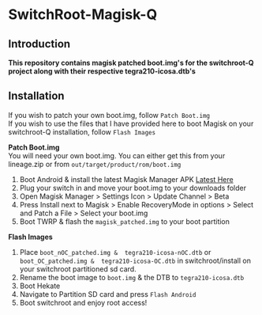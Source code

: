 # SwitchRoot-Magisk-Q

## Introduction

**This repository contains magisk patched boot.img's for the switchroot-Q project along with their respective tegra210-icosa.dtb's**<br />

## Installation

If you wish to patch your own boot.img, follow `Patch Boot.img`<br />
If you wish to use the files that I have provided here to boot Magisk on your switchroot-Q installation, follow `Flash Images`<br />

**Patch Boot.img**<br /> You will need your own boot.img. You can either get this from your lineage.zip or from `out/target/product/rom/boot.img`<br />
1. Boot Android & install the latest Magisk Manager APK [Latest Here](https://github.com/topjohnwu/Magisk/releases)
2. Plug your switch in and move your boot.img to your downloads folder
3. Open Magisk Manager > Settings Icon > Update Channel > Beta
4. Press Install next to Magisk > Enable RecoveryMode in options > Select and Patch a File > Select your boot.img
5. Boot TWRP & flash the `magisk_patched.img` to your boot partition 

**Flash Images**
1. Place `boot_nOC_patched.img &  tegra210-icosa-nOC.dtb` or `boot_OC_patched.img &  tegra210-icosa-OC.dtb` in switchroot/install on your switchroot partitioned sd card.<br />
2. Rename the boot image to `boot.img` & the DTB to `tegra210-icosa.dtb`
3. Boot Hekate
4. Navigate to Partition SD card and press `Flash Android`
5. Boot switchroot and enjoy root access!
